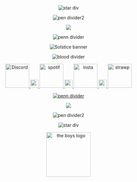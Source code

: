 <div align="center">
  
![star div](https://64.media.tumblr.com/78e0c2a103967123c93acaa398aeee19/a4ef0d543375d24e-97/s400x600/79a330260876888dc715e1c0582ecd3388ff13d3.pnj)

  
![pen divider2](https://64.media.tumblr.com/1a5c32fe5a2cc76e24da38e2023c708d/0eac65e6fa971a2b-64/s400x600/12165a1cbf502f656cb9ca15d631589809c0a8c6.pnj)

![](https://komarev.com/ghpvc/?username=kylecel&color=E40008&amp;label=little+eyes+on+my+page)

![penn divider](https://64.media.tumblr.com/209f8cb0c61cc78287bd95aab9ac01bf/0eac65e6fa971a2b-3f/s400x600/1b4b779b1ee787751e5bca48a9c6d4d0835c374f.pnj)

![Solstice banner](https://64.media.tumblr.com/f615bb3f102949c3e9813a5f87450175/8047e1f791881d66-a5/s640x960/811742865eed60ba2eccfabfc9f6070ff140e3ff.pnj)

![blood divider](https://64.media.tumblr.com/b3be0c79ba72975b9ab4412f1114670b/3d2579e35cd01510-04/s500x750/3df8bfaaae8b23213f60fc0ab84b1ca15dd168fa.gifv)

</div>


<div align="center">
  
   <a href="https://discordapp.com/users/936969927900938290"><img src="https://64.media.tumblr.com/e768cc391177e8cd20da9e8900aa100a/28e03fb2adad654a-fd/s400x600/6ebde9882137168571a41f131bde2c588add2122.pnj" alt="Discord" height=75px title="Discord">
       <a href="https://64.media.tumblr.com/fe1b01b0d3a1d077864f3d29c6725b8c/55e2e7370bde2496-6c/s75x75_c1/baad5b244ff340a250498f93f0eab09f3501d5e5.webp"><img src="https://64.media.tumblr.com/fe1b01b0d3a1d077864f3d29c6725b8c/55e2e7370bde2496-6c/s75x75_c1/baad5b244ff340a250498f93f0eab09f3501d5e5.webp" alt="red swirl" height=25px title="" >
   <a href="https://open.spotify.com/user/31ywx76msja4wyi2uavnv7cvskji?si=UiC5YrTPSDWiVZInwGEx_Q"><img src="https://64.media.tumblr.com/52a470c52ce3718e0015b0b8b4ef40e3/28e03fb2adad654a-30/s400x600/741536350883edecc745a7905f17b26c1d67d2e8.pnj" alt="spotif" height=75px title="Spotify">
       <a href="https://64.media.tumblr.com/fe1b01b0d3a1d077864f3d29c6725b8c/55e2e7370bde2496-6c/s75x75_c1/baad5b244ff340a250498f93f0eab09f3501d5e5.webp"><img src="https://64.media.tumblr.com/fe1b01b0d3a1d077864f3d29c6725b8c/55e2e7370bde2496-6c/s75x75_c1/baad5b244ff340a250498f93f0eab09f3501d5e5.webp" alt="red swirl" height=25px title="" >
   <a href="https://www.instagram.com/sillysolstice/profilecard/?igsh=MXZzbXJyM2k2OHFkOA=="><img src="https://64.media.tumblr.com/9537c878026f2f244187bd962fa33e4d/28e03fb2adad654a-73/s400x600/b95bd3a33811e891091f09f3dee226b303366814.pnj" alt="insta" height=75px title="Instagram">
       <a href="https://64.media.tumblr.com/fe1b01b0d3a1d077864f3d29c6725b8c/55e2e7370bde2496-6c/s75x75_c1/baad5b244ff340a250498f93f0eab09f3501d5e5.webp"><img src="https://64.media.tumblr.com/fe1b01b0d3a1d077864f3d29c6725b8c/55e2e7370bde2496-6c/s75x75_c1/baad5b244ff340a250498f93f0eab09f3501d5e5.webp" alt="red swirl" height=25px title="" >
   <a href="https://kylecel2.straw.page"><img src="https://64.media.tumblr.com/824516ab07cc4dcd47fb01d81c1baea8/28e03fb2adad654a-28/s400x600/18857b3c7fe0935caaf869bb369832c126d5f7c2.pnj" alt="strawp" height=75px title="Strawpage">
     
![penn divider](https://64.media.tumblr.com/209f8cb0c61cc78287bd95aab9ac01bf/0eac65e6fa971a2b-3f/s400x600/1b4b779b1ee787751e5bca48a9c6d4d0835c374f.pnj)


  <a href="https://github.com/yagiziskirik/Github-Colored-Text/"><img src="https://github-colored-text-fn3z.vercel.app/api/index.js?text=MY+SOCIALS!&color=E40008&fontSize=24&x=9"></a>

![pen divider2](https://64.media.tumblr.com/1a5c32fe5a2cc76e24da38e2023c708d/0eac65e6fa971a2b-64/s400x600/12165a1cbf502f656cb9ca15d631589809c0a8c6.pnj)

![star div](https://64.media.tumblr.com/78e0c2a103967123c93acaa398aeee19/a4ef0d543375d24e-97/s400x600/79a330260876888dc715e1c0582ecd3388ff13d3.pnj)

</div>

<div align="center">

   <a href="https://the-boys.fandom.com/wiki/The_Boys_Wiki"><img src="https://64.media.tumblr.com/721437cbbbeb365881b21ec470d05a1e/8805e8da07b3148a-bf/s250x400/fe0e1eee5973a5517ef6d20670e0a4217ef6deb5.gifv" alt="the boys logo" height=140px title="Go watch The Boys!">

</div>
